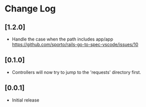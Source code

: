 # Change Log

## [1.2.0]

- Handle the case when the path includes app/app https://github.com/sporto/rails-go-to-spec-vscode/issues/10

## [0.1.0]

- Controllers will now try to jump to the 'requests' directory first.

## [0.0.1]

- Initial release